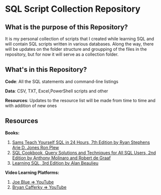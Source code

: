 # SQL Script Collection Repository

## What is the purpose of this Repository?

It is my personal collection of scripts that I created while learning SQL and will contain SQL scripts written in various databases.
Along the way, there will be updates on the folder structure and groupping of the files in the repository, but for now it will serve as a collection folder.  

## What's in this Repository?  

**Code**: All the SQL statements and command-line listings

**Data**: CSV, TXT, Excel,PowerShell scripts and other

**Resources**: Updates to the resource list will be made from time to time and with addition of new ones

## Resources
**Books:**  
1. [Sams Teach Yourself SQL in 24 Hours, 7th Edition by Ryan Stephens  Arie D. Jones  Ron Plew](https://www.oreilly.com/library/view/sql-in-24/9780137543168/)
2. [SQL Cookbook, Query Solutions and Techniques for All SQL Users, 2nd Edition by Anthony Molinaro and Robert de Graaf](https://www.oreilly.com/library/view/sql-cookbook-2nd/9781492077435/)  
3. [Learning SQL, 3rd Edition by Alan Beaulieu](https://www.oreilly.com/library/view/learning-sql-3rd/9781492057604/)  

**Video Learning Platforms:**  
1. [Joe Blue => YouTube](https://www.youtube.com/channel/UCOqXBtP8zUeb3jqeJ7gS-EQ)  
2. [Bryan Cafferky => YouTube](https://www.youtube.com/c/BryanCafferky)
